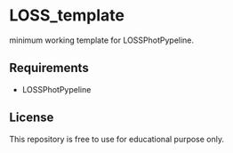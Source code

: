 # LOSS_template

minimum working template for LOSSPhotPypeline.

## Requirements

- LOSSPhotPypeline

## License

This repository is free to use for educational purpose only.
